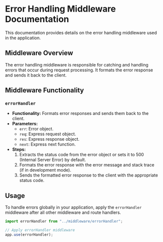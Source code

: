 # Error Handling Middleware Documentation

This documentation provides details on the error handling middleware used in the application.

## Middleware Overview

The error handling middleware is responsible for catching and handling errors that occur during request processing. It formats the error response and sends it back to the client.

## Middleware Functionality

### `errorHandler`

- **Functionality:** Formats error responses and sends them back to the client.
- **Parameters:**
  - `err`: Error object.
  - `req`: Express request object.
  - `res`: Express response object.
  - `next`: Express next function.
- **Steps:**
  1. Extracts the status code from the error object or sets it to 500 (Internal Server Error) by default.
  2. Formats the error response with the error message and stack trace (if in development mode).
  3. Sends the formatted error response to the client with the appropriate status code.

## Usage

To handle errors globally in your application, apply the `errorHandler` middleware after all other middleware and route handlers.

```typescript
import errorHandler from "../middleware/errorHandler";

// Apply errorHandler middleware
app.use(errorHandler);
```
